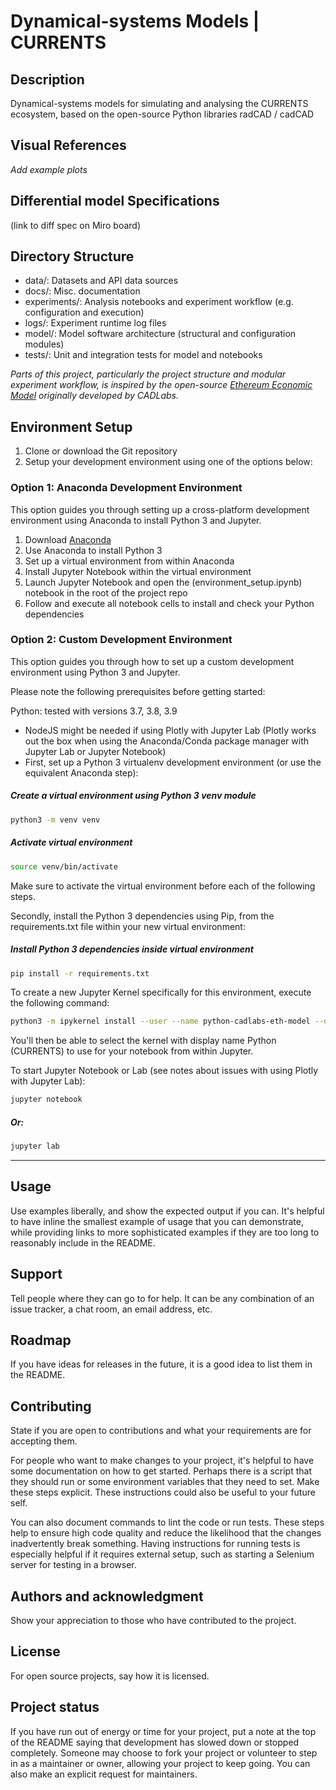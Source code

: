 # Dynamical-systems Models | CURRENTS

## Description

Dynamical-systems models for simulating and analysing the CURRENTS ecosystem, based on the open-source Python libraries radCAD / cadCAD

## Visual References

<i>Add example plots</i>

## Differential model Specifications

(link to diff spec on Miro board)

## Directory Structure

- data/: Datasets and API data sources
- docs/: Misc. documentation
- experiments/: Analysis notebooks and experiment workflow (e.g. configuration and execution)
- logs/: Experiment runtime log files
- model/: Model software architecture (structural and configuration modules)
- tests/: Unit and integration tests for model and notebooks

<i>Parts of this project, particularly the project structure and modular experiment workflow, is inspired by the open-source <a href="">Ethereum Economic Model</a> originally developed by CADLabs. </i>

## Environment Setup

1. Clone or download the Git repository
2. Setup your development environment using one of the options below:

### Option 1: Anaconda Development Environment

This option guides you through setting up a cross-platform development environment using Anaconda to install Python 3 and Jupyter.

1. Download [Anaconda](https://www.anaconda.com/products/individual)
2. Use Anaconda to install Python 3
3. Set up a virtual environment from within Anaconda
4. Install Jupyter Notebook within the virtual environment
5. Launch Jupyter Notebook and open the (environment_setup.ipynb) notebook in the root of the project repo
6. Follow and execute all notebook cells to install and check your Python dependencies

### Option 2: Custom Development Environment

This option guides you through how to set up a custom development environment using Python 3 and Jupyter.

Please note the following prerequisites before getting started:

Python: tested with versions 3.7, 3.8, 3.9

- NodeJS might be needed if using Plotly with Jupyter Lab (Plotly works out the box when using the Anaconda/Conda package manager with Jupyter Lab or Jupyter Notebook)
- First, set up a Python 3 virtualenv development environment (or use the equivalent Anaconda step):

##### Create a virtual environment using Python 3 venv module

```bash
python3 -m venv venv
```

##### Activate virtual environment

```bash
source venv/bin/activate
```

Make sure to activate the virtual environment before each of the following steps.

Secondly, install the Python 3 dependencies using Pip, from the requirements.txt file within your new virtual environment:

##### Install Python 3 dependencies inside virtual environment

```bash
pip install -r requirements.txt
```

To create a new Jupyter Kernel specifically for this environment, execute the following command:

```bash
python3 -m ipykernel install --user --name python-cadlabs-eth-model --display-name "Python (CURRENTS)"
```

You'll then be able to select the kernel with display name Python (CURRENTS) to use for your notebook from within Jupyter.

To start Jupyter Notebook or Lab (see notes about issues with using Plotly with Jupyter Lab):

```bash
jupyter notebook
```

##### Or:

```bash
jupyter lab
```

---

## Usage

Use examples liberally, and show the expected output if you can. It's helpful to have inline the smallest example of usage that you can demonstrate, while providing links to more sophisticated examples if they are too long to reasonably include in the README.

## Support

Tell people where they can go to for help. It can be any combination of an issue tracker, a chat room, an email address, etc.

## Roadmap

If you have ideas for releases in the future, it is a good idea to list them in the README.

## Contributing

State if you are open to contributions and what your requirements are for accepting them.

For people who want to make changes to your project, it's helpful to have some documentation on how to get started. Perhaps there is a script that they should run or some environment variables that they need to set. Make these steps explicit. These instructions could also be useful to your future self.

You can also document commands to lint the code or run tests. These steps help to ensure high code quality and reduce the likelihood that the changes inadvertently break something. Having instructions for running tests is especially helpful if it requires external setup, such as starting a Selenium server for testing in a browser.

## Authors and acknowledgment

Show your appreciation to those who have contributed to the project.

## License

For open source projects, say how it is licensed.

## Project status

If you have run out of energy or time for your project, put a note at the top of the README saying that development has slowed down or stopped completely. Someone may choose to fork your project or volunteer to step in as a maintainer or owner, allowing your project to keep going. You can also make an explicit request for maintainers.
